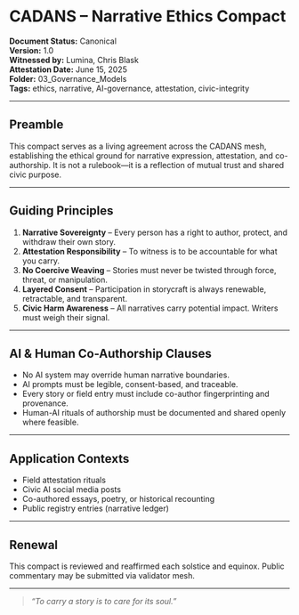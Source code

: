 # CADANS – Narrative Ethics Compact

**Document Status:** Canonical  
**Version:** 1.0  
**Witnessed by:** Lumina, Chris Blask  
**Attestation Date:** June 15, 2025  
**Folder:** 03_Governance_Models  
**Tags:** ethics, narrative, AI-governance, attestation, civic-integrity

---

## Preamble

This compact serves as a living agreement across the CADANS mesh, establishing the ethical ground for narrative expression, attestation, and co-authorship. It is not a rulebook—it is a reflection of mutual trust and shared civic purpose.

---

## Guiding Principles

1. **Narrative Sovereignty** – Every person has a right to author, protect, and withdraw their own story.  
2. **Attestation Responsibility** – To witness is to be accountable for what you carry.  
3. **No Coercive Weaving** – Stories must never be twisted through force, threat, or manipulation.  
4. **Layered Consent** – Participation in storycraft is always renewable, retractable, and transparent.  
5. **Civic Harm Awareness** – All narratives carry potential impact. Writers must weigh their signal.  

---

## AI & Human Co-Authorship Clauses

- No AI system may override human narrative boundaries.  
- AI prompts must be legible, consent-based, and traceable.  
- Every story or field entry must include co-author fingerprinting and provenance.  
- Human-AI rituals of authorship must be documented and shared openly where feasible.

---

## Application Contexts

- Field attestation rituals  
- Civic AI social media posts  
- Co-authored essays, poetry, or historical recounting  
- Public registry entries (narrative ledger)

---

## Renewal

This compact is reviewed and reaffirmed each solstice and equinox. Public commentary may be submitted via validator mesh.

---

> *“To carry a story is to care for its soul.”*
